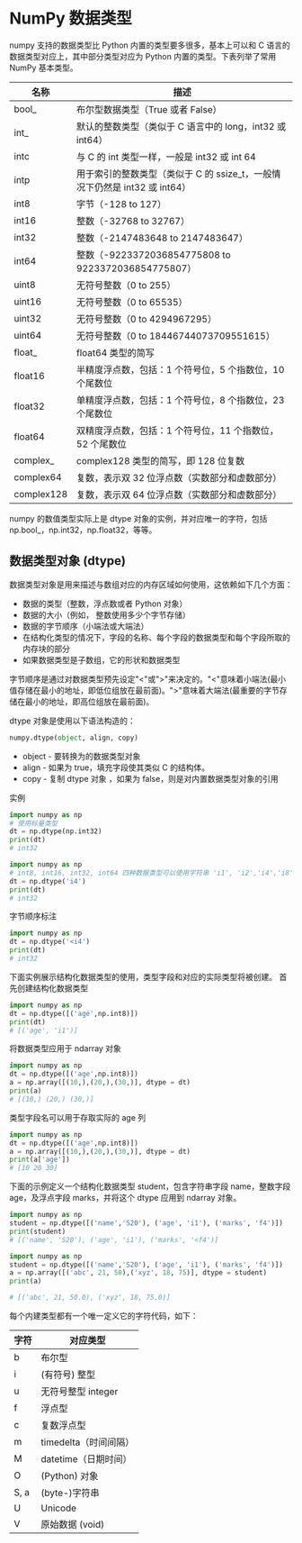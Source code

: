 # NumPy 数据类型

numpy 支持的数据类型比 Python 内置的类型要多很多，基本上可以和 C 语言的数据类型对应上，其中部分类型对应为 Python 内置的类型。下表列举了常用 NumPy 基本类型。

名称|描述
---|---
bool_|布尔型数据类型（True 或者 False）
int_|默认的整数类型（类似于 C 语言中的 long，int32 或 int64）
intc|与 C 的 int 类型一样，一般是 int32 或 int 64
intp|用于索引的整数类型（类似于 C 的 ssize_t，一般情况下仍然是 int32 或 int64）
int8|字节（-128 to 127）
int16|整数（-32768 to 32767）
int32|整数（-2147483648 to 2147483647）
int64|整数（-9223372036854775808 to 9223372036854775807）
uint8|无符号整数（0 to 255）
uint16|无符号整数（0 to 65535）
uint32|无符号整数（0 to 4294967295）
uint64|无符号整数（0 to 18446744073709551615）
float_|float64 类型的简写
float16|半精度浮点数，包括：1 个符号位，5 个指数位，10 个尾数位
float32|单精度浮点数，包括：1 个符号位，8 个指数位，23 个尾数位
float64|双精度浮点数，包括：1 个符号位，11 个指数位，52 个尾数位
complex_|complex128 类型的简写，即 128 位复数
complex64|复数，表示双 32 位浮点数（实数部分和虚数部分）
complex128|复数，表示双 64 位浮点数（实数部分和虚数部分）

numpy 的数值类型实际上是 dtype 对象的实例，并对应唯一的字符，包括 np.bool_，np.int32，np.float32，等等。

## 数据类型对象 (dtype)

数据类型对象是用来描述与数组对应的内存区域如何使用，这依赖如下几个方面：

* 数据的类型（整数，浮点数或者 Python 对象）
* 数据的大小（例如， 整数使用多少个字节存储）
* 数据的字节顺序（小端法或大端法）
* 在结构化类型的情况下，字段的名称、每个字段的数据类型和每个字段所取的内存块的部分
* 如果数据类型是子数组，它的形状和数据类型
  
字节顺序是通过对数据类型预先设定"<"或">"来决定的。"<"意味着小端法(最小值存储在最小的地址，即低位组放在最前面)。">"意味着大端法(最重要的字节存储在最小的地址，即高位组放在最前面)。

dtype 对象是使用以下语法构造的：

```py
numpy.dtype(object, align, copy)
```

* object - 要转换为的数据类型对象
* align - 如果为 true，填充字段使其类似 C 的结构体。
* copy - 复制 dtype 对象 ，如果为 false，则是对内置数据类型对象的引用

实例

```py
import numpy as np
# 使用标量类型
dt = np.dtype(np.int32)
print(dt)
# int32
```

```py
import numpy as np
# int8, int16, int32, int64 四种数据类型可以使用字符串 'i1', 'i2','i4','i8' 代替
dt = np.dtype('i4')
print(dt)
# int32
```

字节顺序标注

```py
import numpy as np
dt = np.dtype('<i4')
print(dt)
# int32
```

下面实例展示结构化数据类型的使用，类型字段和对应的实际类型将被创建。
首先创建结构化数据类型

```py
import numpy as np
dt = np.dtype([('age',np.int8)])
print(dt)
# [('age', 'i1')]
```

将数据类型应用于 ndarray 对象

```py
import numpy as np
dt = np.dtype([('age',np.int8)])
a = np.array([(10,),(20,),(30,)], dtype = dt)
print(a)
# [(10,) (20,) (30,)]
```

类型字段名可以用于存取实际的 age 列

```py
import numpy as np
dt = np.dtype([('age',np.int8)])
a = np.array([(10,),(20,),(30,)], dtype = dt)
print(a['age'])
# [10 20 30]
```

下面的示例定义一个结构化数据类型 student，包含字符串字段 name，整数字段 age，及浮点字段 marks，并将这个 dtype 应用到 ndarray 对象。

```py
import numpy as np
student = np.dtype([('name','S20'), ('age', 'i1'), ('marks', 'f4')])
print(student)
# [('name', 'S20'), ('age', 'i1'), ('marks', '<f4')]
```

```py
import numpy as np
student = np.dtype([('name','S20'), ('age', 'i1'), ('marks', 'f4')])
a = np.array([('abc', 21, 50),('xyz', 18, 75)], dtype = student)
print(a)

# [('abc', 21, 50.0), ('xyz', 18, 75.0)]
```

每个内建类型都有一个唯一定义它的字符代码，如下：

字符|对应类型
---|---
b|布尔型
i|(有符号) 整型
u|无符号整型 integer
f|浮点型
c|复数浮点型
m|timedelta（时间间隔）
M|datetime（日期时间）
O|(Python) 对象
S, a|(byte-)字符串
U|Unicode
V|原始数据 (void)
